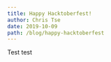 ```yaml
---
title: Happy Hacktoberfest!
author: Chris Tse
date: 2019-10-09
path: /blog/happy-hacktoberfest
---
```


Test test

